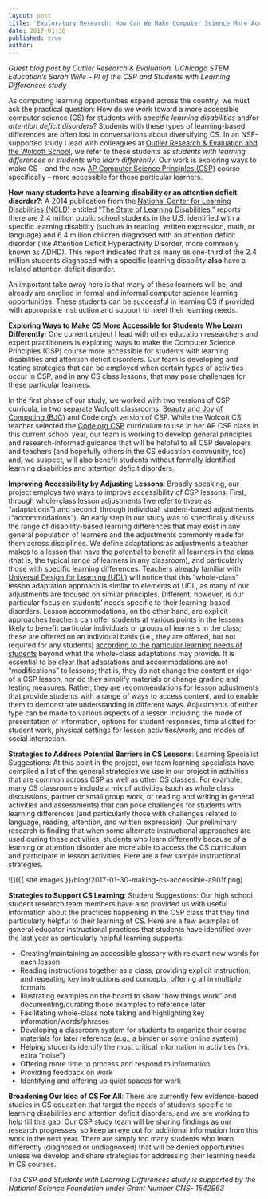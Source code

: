 ```yaml
---
layout: post
title: 'Exploratory Research: How Can We Make Computer Science More Accessible for Students Who Learn Differently? '
date: 2017-01-30
published: true
author:
---
```


*Guest blog post by Outlier Research & Evaluation, UChicago STEM Education’s Sarah Wille – PI of the CSP and Students with Learning Differences study*

As computing learning opportunities expand across the country, we must ask the practical question: How do we work toward a more accessible computer science (CS) for students with *specific learning disabilities* and/or *attention deficit disorders*? Students with these types of learning-based differences are often lost in conversations about diversifying CS. In an NSF-supported study I lead with colleagues at [Outlier Research & Evaluation and the Wolcott School](http://stemforall2016.videohall.com/presentations/677), we refer to these students as *students with learning differences or students who learn differently*. Our work is exploring ways to make CS – and the new [AP Computer Science Principles (CSP)](https://advancesinap.collegeboard.org/stem/computer-science-principles) course specifically – more accessible for these particular learners.

<!--excerpt-->

**How many students have a learning disability or an attention deficit disorder?**: A 2014 publication from the [National Center for Learning Disabilities (NCLD)](http://www.ncld.org/)  entitled [“The State of Learning Disabilities,”](http://www.ncld.org/wp-content/uploads/2014/11/2014-State-of-LD.pdf) reports there are 2.4 million public school students in the U.S. identified with a specific learning disability (such as in reading, written expression, math, or language) and 6.4 million children diagnosed with an attention deficit disorder (like Attention Deficit Hyperactivity Disorder, more commonly known as ADHD). This report indicated that as many as one-third of the 2.4 million students diagnosed with a specific learning disability **also** have a related attention deficit disorder.

An important take away here is that many of these learners will be, and already are enrolled in formal and informal computer science learning opportunities. These students can be successful in learning CS if provided with appropriate instruction and support to meet their learning needs.

**Exploring Ways to Make CS More Accessible for Students Who Learn Differently**: One current project I lead with other education researchers and expert practitioners is exploring ways to make the Computer Science Principles (CSP) course more accessible for students with learning disabilities and attention deficit disorders. Our team is developing and testing strategies that can be employed when certain types of activities occur in CSP, and in any CS class lessons, that may pose challenges for these particular learners.

In the first phase of our study, we worked with two versions of CSP curricula, in two separate Wolcott classrooms: [Beauty and Joy of Computing (BJC)](http://bjc.edc.org/bjc-r/course/bjc4nyc_teacher.html) and Code.org’s version of CSP. While the Wolcott CS teacher selected the [Code.org CSP](https://code.org/educate/csp) curriculum to use in her AP CSP class in this current school year, our team is working to develop general principles and research-informed guidance that will be helpful to all CSP developers and teachers (and hopefully others in the CS education community, too) and, we suspect, will also benefit students without formally identified learning disabilities and attention deficit disorders.  

**Improving Accessibility by Adjusting Lessons**: Broadly speaking, our project employs two ways to improve accessibility of CSP lessons: First, through whole-class lesson adjustments (we refer to these as “adaptations”) and second, through individual, student-based adjustments (“accommodations”). An early step in our study was to specifically discuss the range of disability-based learning differences that may exist in any general population of learners and the adjustments commonly made for them across disciplines. We define adaptations as adjustments a teacher makes to a lesson that have the potential to benefit all learners in the class (that is, the typical range of learners in any classroom), and particularly those with specific learning differences. Teachers already familiar with [Universal Design for Learning (UDL)](http://www.udlcenter.org/) will notice that this “whole-class” lesson adaptation approach is similar to elements of UDL, as many of our adjustments are focused on similar principles. Different, however, is our particular focus on students’ needs specific to their learning-based disorders. Lesson accommodations, on the other hand, are explicit approaches teachers can offer students at various points in the lessons likely to benefit particular individuals or groups of learners in the class; these are offered on an individual basis (i.e., they are offered, but not required for any students) [according to the particular learning needs of students](https://www.understood.org/en/school-learning/partnering-with-childs-school/instructional-strategies/classroom-accommodations-to-help-students-with-learning-and-attention-issues) beyond what the whole-class adaptations may provide. It is essential to be clear that adaptations and accommodations are not “modifications” to lessons; that is, they do not change the content or rigor of a CSP lesson, nor do they simplify materials or change grading and testing measures. Rather, they are recommendations for lesson adjustments that provide students with a range of ways to access content, and to enable them to demonstrate understanding in different ways.
Adjustments of either type can be made to various aspects of a lesson including the mode of presentation of information, options for student responses, time allotted for student work, physical settings for lesson activities/work, and modes of social interaction.

**Strategies to Address Potential Barriers in CS Lessons**: Learning Specialist Suggestions: At this point in the project, our team learning specialists have compiled a list of the general strategies we use in our project in activities that are common across CSP as well as other CS classes. For example, many CS classrooms include a mix of activities (such as whole class discussions, partner or small group work, or reading and writing in general activities and assessments) that can pose challenges for students with learning differences (and particularly those with challenges related to language, reading, attention, and written expression). Our preliminary research is finding that when some alternate instructional approaches are used during these activities, students who learn differently because of a learning or attention disorder are more able to access the CS curriculum and participate in lesson activities. Here are a few sample instructional strategies.

![]({{ site.images }}/blog/2017-01-30-making-cs-accessible-a901f.png)

**Strategies to Support CS Learning**: Student Suggestions: Our high school student research team members have also provided us with useful information about the practices happening in the CSP class that they find particularly helpful to their learning of CS. Here are a few examples of general educator instructional practices that students have identified over the last year as particularly helpful learning supports:

* Creating/maintaining an accessible glossary with relevant new words for each lesson
* Reading instructions together as a class; providing explicit instruction; and repeating key instructions and concepts, offering all in multiple formats
* Illustrating examples on the board to show “how things work” and documenting/curating those examples to reference later
* Facilitating whole-class note taking and highlighting key information/words/phrases
* Developing a classroom system for students to organize their course materials for later reference (e.g., a binder or some online system)
* Helping students identify the most critical information in activities (vs. extra “noise”)
* Offering more time to process and respond to information
* Providing feedback on work
* Identifying and offering up quiet spaces for work

**Broadening Our Idea of CS For All**: There are currently few evidence-based studies in CS education that target the needs of students specific to learning disabilities and attention deficit disorders, and we are working to help fill this gap. Our CSP study team will be sharing findings as our research progresses, so keep an eye out for additional information from this work in the next year. There are simply too many students who learn differently (diagnosed or undiagnosed) that will be denied opportunities unless we develop and share strategies for addressing their learning needs in CS courses.

*The CSP and Students with Learning Differences study is supported by the National Science Foundation under Grant Number CNS- 1542963*
